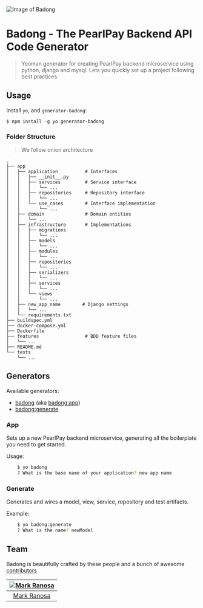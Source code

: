 ![Image of Badong](https://i.pinimg.com/originals/3d/96/31/3d9631a279f53ef1784c8641bb9a2976.jpg)
# Badong - The PearlPay Backend API Code Generator

> Yeoman generator for creating PearlPay backend microservice using python, django and mysql. Lets you quickly set up a project following best practices.

## Usage

Install `yo`, and `generator-badong`:

```ssh
$ npm install -g yo generator-badong
```

### Folder Structure
> We follow onion architecture

    .
    ├── app
    │   ├── application          # Interfaces
    │   │   ├── __init__.py
    │   │   ├── services         # Service interface
    │   │   │   └── ...
    │   │   ├── repositories     # Repository interface
    │   │   │   └── ...
    │   │   └── use_cases        # Interface implementation
    │   │       └── ...
    │   ├── domain               # Domain entities
    │   │   └── ...
    │   ├── infrastructure       # Implementations
    │   │   ├── migrations         
    │   │   │   └── ...
    │   │   ├── models
    │   │   │   └── ...
    │   │   ├── modules
    │   │   │   └── ...
    │   │   ├── repositories
    │   │   │   └── ...
    │   │   ├── serializers
    │   │   │   └── ...
    │   │   ├── services
    │   │   │   └── ...
    │   │   └── views        
    │   │       └── ...
    │   ├── new_app_name        # Django settings
    │   │   └── ...
    │   └── requirements.txt
    ├── buildspec.yml
    ├── docker-compose.yml
    ├── Dockerfile
    ├── features                 # BDD feature files
    │   └── ...
    ├── README.md
    └── tests
        └── ...


## Generators

Available generators:

* [badong](#app) (aka [badong:app](#app))
* [badong:generate](#generate)

### App
Sets up a new PearlPay backend microservice, generating all the boilerplate you need to get started.

Usage:
```bash
    $ yo badong
    ? What is the base name of your application? new app name
```

### Generate
Generates and wires a model, view, service, repository and test artifacts.

Example:
```bash
    $ yo badong:generate
    ? What is the name? newModel
```

## Team

Badong is beautifully crafted by these people and a bunch of awesome [contributors](https://github.com/PearlEngineering/generator-badong/graphs/contributors)


[![Mark Ranosa](https://secure.gravatar.com/avatar/6b4ddfe5b689d678aa772b592c0b5ab0?s=117)](www.kenranosa.com)|
:---:|
[Mark Ranosa](www.kenranosa.com) | 
